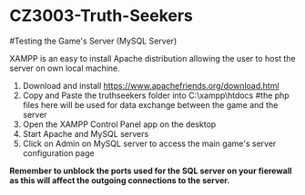 # CZ3003-Truth-Seekers

#Testing the Game's Server (MySQL Server)

XAMPP is an easy to install Apache distribution allowing the user to host the server on own local machine.

1. Download and install https://www.apachefriends.org/download.html
2. Copy and Paste the truthseekers folder into C:\xampp\htdocs  #the php files here will be used for data exchange between the game and the server
3. Open the XAMPP Control Panel app on the desktop
4. Start Apache and MySQL servers
5. Click on Admin on MySQL server to access the main game's server configuration page


**Remember to unblock the ports used for the SQL server on your fierewall as this will affect the outgoing connections to the server.**
